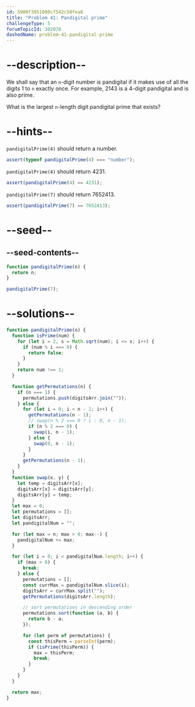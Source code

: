 ```yaml
---
id: 5900f3951000cf542c50fea8
title: "Problem 41: Pandigital prime"
challengeType: 5
forumTopicId: 302078
dashedName: problem-41-pandigital-prime
---
```


# --description--

We shall say that an `n`-digit number is pandigital if it makes use of all the digits 1 to `n` exactly once. For example, 2143 is a 4-digit pandigital and is also prime.

What is the largest `n`-length digit pandigital prime that exists?

# --hints--

`pandigitalPrime(4)` should return a number.

```js
assert(typeof pandigitalPrime(4) === "number");
```

`pandigitalPrime(4)` should return 4231.

```js
assert(pandigitalPrime(4) == 4231);
```

`pandigitalPrime(7)` should return 7652413.

```js
assert(pandigitalPrime(7) == 7652413);
```

# --seed--

## --seed-contents--

```js
function pandigitalPrime(n) {
  return n;
}

pandigitalPrime(7);
```

# --solutions--

```js
function pandigitalPrime(n) {
  function isPrime(num) {
    for (let i = 2, s = Math.sqrt(num); i <= s; i++) {
      if (num % i === 0) {
        return false;
      }
    }
    return num !== 1;
  }

  function getPermutations(n) {
    if (n === 1) {
      permutations.push(digitsArr.join(""));
    } else {
      for (let i = 0; i < n - 1; i++) {
        getPermutations(n - 1);
        // swap(n % 2 === 0 ? i : 0, n - 1);
        if (n % 2 === 0) {
          swap(i, n - 1);
        } else {
          swap(0, n - 1);
        }
      }
      getPermutations(n - 1);
    }
  }
  function swap(x, y) {
    let temp = digitsArr[x];
    digitsArr[x] = digitsArr[y];
    digitsArr[y] = temp;
  }
  let max = 0;
  let permutations = [];
  let digitsArr;
  let pandigitalNum = "";

  for (let max = n; max > 0; max--) {
    pandigitalNum += max;
  }

  for (let i = 0; i < pandigitalNum.length; i++) {
    if (max > 0) {
      break;
    } else {
      permutations = [];
      const currMax = pandigitalNum.slice(i);
      digitsArr = currMax.split("");
      getPermutations(digitsArr.length);

      // sort permutations in descending order
      permutations.sort(function (a, b) {
        return b - a;
      });

      for (let perm of permutations) {
        const thisPerm = parseInt(perm);
        if (isPrime(thisPerm)) {
          max = thisPerm;
          break;
        }
      }
    }
  }

  return max;
}
```
